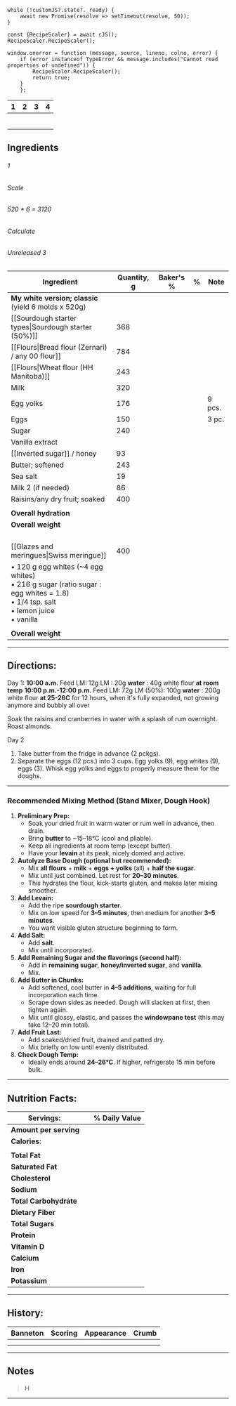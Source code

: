 ```dataviewjs
while (!customJS?.state?._ready) { 
	await new Promise(resolve => setTimeout(resolve, 50)); 
} 

const {RecipeScaler} = await cJS();
RecipeScaler.RecipeScaler();

window.onerror = function (message, source, lineno, colno, error) {
	if (error instanceof TypeError && message.includes("Cannot read properties of undefined")) {
		RecipeScaler.RecipeScaler();
		return true;
	}
    };
```


| 1                                                                                                                                                                                                                                    | 2                                                                                                                                                                                                                                    | 3                                                                                                                                                                                                                                    | 4                                                                                                                                                                                                                                    |
| ------------------------------------------------------------------------------------------------------------------------------------------------------------------------------------------------------------------------------------ | ------------------------------------------------------------------------------------------------------------------------------------------------------------------------------------------------------------------------------------ | ------------------------------------------------------------------------------------------------------------------------------------------------------------------------------------------------------------------------------------ | ------------------------------------------------------------------------------------------------------------------------------------------------------------------------------------------------------------------------------------ |
|                                                                                                                                                                                                                                      |                                                                                                                                                                                                                                      |                                                                                                                                                                                                                                      |                                                                                                                                                                                                                                      |
|                                                                                                                                                                                                                                      |                                                                                                                                                                                                                                      |                                                                                                                                                                                                                                      |                                                                                                                                                                                                                                      |
|                                                                                                                                                                                                                                      |                                                                                                                                                                                                                                      |                                                                                                                                                                                                                                      |                                                                                                                                                                                                                                      |
|                                                                                                                                                                                                                                      |                                                                                                                                                                                                                                      |                                                                                                                                                                                                                                      |                                                                                                                                                                                                                                      |
|                                                                                                                                                                                                                                      |                                                                                                                                                                                                                                      |                                                                                                                                                                                                                                      |                                                                                                                                                                                                                                      |
|                                                                                                                                                                                                                                      |                                                                                                                                                                                                                                      |                                                                                                                                                                                                                                      |                                                                                                                                                                                                                                      |



## Ingredients

###### 1
###### Scale
###### 520 * 6 = 3120
###### Calculate
###### Unreleased 3

| Ingredient                                                                                                                            | Quantity, g | Baker's % | %   | Note   |
| ------------------------------------------------------------------------------------------------------------------------------------- | ----------- | --------- | --- | ------ |
| **My white version; classic** (yield 6 molds x 520g)                                                                                  |             |           |     |        |
| [[Sourdough starter types\|Sourdough starter (50%)]]                                                                                  | 368         |           |     |        |
| [[Flours\|Bread flour (Zernari) / any 00 flour]]                                                                                      | 784         |           |     |        |
| [[Flours\|Wheat flour (HH Manitoba)]]                                                                                                 | 243         |           |     |        |
| Milk                                                                                                                                  | 320         |           |     |        |
| Egg yolks                                                                                                                             | 176         |           |     | 9 pcs. |
| Eggs                                                                                                                                  | 150         |           |     | 3 pc.  |
| Sugar                                                                                                                                 | 240         |           |     |        |
| Vanilla extract                                                                                                                       |             |           |     |        |
| [[Inverted sugar]] / honey                                                                                                            | 93          |           |     |        |
| Butter; softened                                                                                                                      | 243         |           |     |        |
| Sea salt                                                                                                                              | 19          |           |     |        |
| Milk 2 (if needed)                                                                                                                    | 86          |           |     |        |
| Raisins/any dry fruit; soaked                                                                                                         | 400         |           |     |        |
|                                                                                                                                       |             |           |     |        |
| **Overall hydration**                                                                                                                 |             |           |     |        |
| **Overall weight**                                                                                                                    |             |           |     |        |
|                                                                                                                                       |             |           |     |        |
|                                                                                                                                       |             |           |     |        |
|                                                                                                                                       |             |           |     |        |
|                                                                                                                                       |             |           |     |        |
| [[Glazes and meringues\|Swiss meringue]]                                                                                              | 400         |           |     |        |
| • 120 g egg whites (~4 egg whites)<br>• 216 g sugar (ratio sugar : egg whites = 1.8)<br>• 1/4 tsp. salt<br>• lemon juice<br>• vanilla |             |           |     |        |
|                                                                                                                                       |             |           |     |        |
| **Overall weight**                                                                                                                    |             |           |     |        |









---
## Directions:

Day 1:
**10:00 a.m.** Feed LM: 12g LM : 20g **water** : 40g white flour **at room temp**
**10:00 p.m.-12:00 p.m.** Feed LM: 72g LM (50%): 100g **water** : 200g white flour **at 25-26C** for 12 hours, when it's fully expanded, not growing anymore and bubbly all over

Soak the raisins and cranberries in water with a splash of rum overnight.
Roast almonds.

Day 2 
1. Take butter from the fridge in advance (2 pckgs).
2. Separate the eggs (12 pcs.) into 3 cups. Egg yolks (9), egg whites (9), eggs (3). Whisk egg yolks and eggs to properly measure them for the doughs.

---
### **Recommended Mixing Method (Stand Mixer, Dough Hook)**

1. **Preliminary Prep:**
    - Soak your dried fruit in warm water or rum well in advance, then drain.
    - Bring **butter** to ~15–18°C (cool and pliable).
    - Keep all ingredients at room temp (except butter).
    - Have your **levain** at its peak, nicely domed and active.
2. **Autolyze Base Dough (optional but recommended):**
    - Mix **all flours** + **milk** + **eggs + yolks** (all) + **half the sugar**.
    - Mix until just combined. Let rest for **20–30 minutes**.
    - This hydrates the flour, kick-starts gluten, and makes later mixing smoother.
3. **Add Levain:**
    - Add the ripe **sourdough starter**.
    - Mix on low speed for **3–5 minutes**, then medium for another **3–5 minutes**.
    - You want visible gluten structure beginning to form.
4. **Add Salt:**
    - Add **salt**.
    - Mix until incorporated.
5. **Add Remaining Sugar and the flavorings (second half):**
    - Add in **remaining sugar**, **honey/inverted sugar**, and **vanilla**.
    - Mix.
6. **Add Butter in Chunks:**
    - Add softened, cool butter in **4–5 additions**, waiting for full incorporation each time.
    - Scrape down sides as needed. Dough will slacken at first, then tighten again.
    - Mix until glossy, elastic, and passes the **windowpane test** (this may take 12–20 min total).
7. **Add Fruit Last:**
    - Add soaked/dried fruit, drained and patted dry.
    - Mix briefly on low until evenly distributed.
8. **Check Dough Temp:**
    - Ideally ends around **24–26°C**. If higher, refrigerate 15 min before bulk.


---
## Nutrition Facts:

| **Servings:**          |     | % Daily Value |
| ---------------------- | --- | ------------- |
| **Amount per serving** |     |               |
| **Calories**:          |     |               |
|                        |     |               |
| **Total Fat**          |     |               |
| **Saturated Fat**      |     |               |
| **Cholesterol**        |     |               |
| **Sodium**             |     |               |
| **Total Carbohydrate** |     |               |
| **Dietary Fiber**      |     |               |
| **Total Sugars**       |     |               |
| **Protein**            |     |               |
| **Vitamin D**          |     |               |
| **Calcium**            |     |               |
| **Iron**               |     |               |
| **Potassium**          |     |               |

---
## History:

| Banneton | Scoring | Appearance | Crumb |
| -------- | ------- | ---------- | ----- |
|          |         |            |       |
|          |         |            |       |

---
## Notes

> H

---



